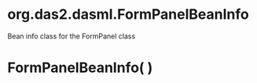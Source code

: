 # org.das2.dasml.FormPanelBeanInfo

Bean info class for the FormPanel class

# FormPanelBeanInfo( )


